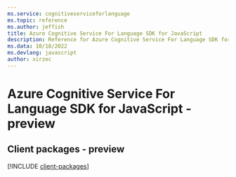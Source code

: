```yaml
---
ms.service: cognitiveserviceforlanguage
ms.topic: reference
ms.author: jeffish
title: Azure Cognitive Service For Language SDK for JavaScript
description: Reference for Azure Cognitive Service For Language SDK for JavaScript
ms.data: 10/18/2022
ms.devlang: javascript
author: xirzec
---
```

# Azure Cognitive Service For Language SDK for JavaScript - preview

## Client packages - preview
[!INCLUDE [client-packages](cognitive-service-for-language-client-index.md)]